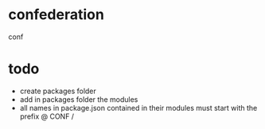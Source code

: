 # confederation
conf

# todo
* create packages folder
* add in packages folder the modules
* all names in package.json contained in their modules must start with the prefix @ CONF / 
